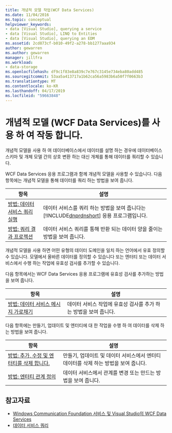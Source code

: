 ```yaml
---
title: 개념적 모델 작업(WCF Data Services)
ms.date: 11/04/2016
ms.topic: conceptual
helpviewer_keywords:
- data [Visual Studio], querying a service
- data [Visual Studio], LINQ to Entities
- data [Visual Studio], querying an EDM
ms.assetid: 2cd873cf-b010-49f2-a278-bb1277aaa934
author: gewarren
ms.author: gewarren
manager: jillfra
ms.workload:
- data-storage
ms.openlocfilehash: df9c1f83e8a839c7e767c3145e734eba80add485
ms.sourcegitcommit: 53aa5a413717a1b62ca56a5983b6a50f7f0663b3
ms.translationtype: MT
ms.contentlocale: ko-KR
ms.lasthandoff: 04/17/2019
ms.locfileid: "59663848"
---
```

# <a name="work-with-a-conceptual-model-wcf-data-services"></a>개념적 모델 (WCF Data Services)를 사용 하 여 작동 합니다.

개념적 모델을 사용 하 여 데이터베이스에서 데이터를 설명 하는 경우에 데이터베이스 스키마 및 개체 모델 간의 상호 변환 하는 대신 개체를 통해 데이터를 쿼리할 수 있습니다.

 WCF Data Services 응용 프로그램과 함께 개념적 모델을 사용할 수 있습니다. 다음 항목에는 개념적 모델을 통해 데이터를 쿼리 하는 방법을 보여 줍니다.

| 항목 | 설명 |
| - | - |
| [방법: 데이터 서비스 쿼리 실행](/dotnet/framework/data/wcf/how-to-execute-data-service-queries-wcf-data-services) | 데이터 서비스를 쿼리 하는 방법을 보여 줍니다는 [!INCLUDE[dnprdnshort](../code-quality/includes/dnprdnshort_md.md)] 응용 프로그램입니다. |
| [방법: 쿼리 결과 프로젝션](/dotnet/framework/data/wcf/how-to-project-query-results-wcf-data-services) | 데이터 서비스 쿼리를 통해 반환 되는 데이터 양을 줄이는 방법을 보여 줍니다. |

 개념적 모델을 사용 하면 어떤 유형의 데이터 도메인을 일치 하는 언어에서 유효 정의할 수 있습니다. 모델에서 올바른 데이터를 정의할 수 있습니다 또는 엔터티 또는 데이터 서비스에서 수행 하는 작업에 유효성 검사를 추가할 수 있습니다.

 다음 항목에서는 WCF Data Services 응용 프로그램에 유효성 검사를 추가하는 방법을 보여 줍니다.

|항목|설명|
|-----------|-----------------|
|[방법: 데이터 서비스 메시지 가로채기](/dotnet/framework/data/wcf/how-to-intercept-data-service-messages-wcf-data-services)|데이터 서비스 작업에 유효성 검사를 추가 하는 방법을 보여 줍니다.|

 다음 항목에는 만들기, 업데이트 및 엔터티에 대 한 작업을 수행 하 여 데이터를 삭제 하는 방법을 보여 줍니다.

|항목|설명|
|-----------|-----------------|
|[방법: 추가, 수정 및 엔터티를 삭제 합니다.](/dotnet/framework/data/wcf/how-to-add-modify-and-delete-entities-wcf-data-services)|만들기, 업데이트 및 데이터 서비스에서 엔터티 데이터를 삭제 하는 방법을 보여 줍니다.|
|[방법: 엔터티 관계 정의](/dotnet/framework/data/wcf/how-to-define-entity-relationships-wcf-data-services)|데이터 서비스에서 관계를 변경 또는 만드는 방법을 보여 줍니다.|

## <a name="see-also"></a>참고자료

- [Windows Communication Foundation 서비스 및 Visual Studio의 WCF Data Services](../data-tools/windows-communication-foundation-services-and-wcf-data-services-in-visual-studio.md)
- [데이터 서비스 쿼리](/dotnet/framework/data/wcf/querying-the-data-service-wcf-data-services)